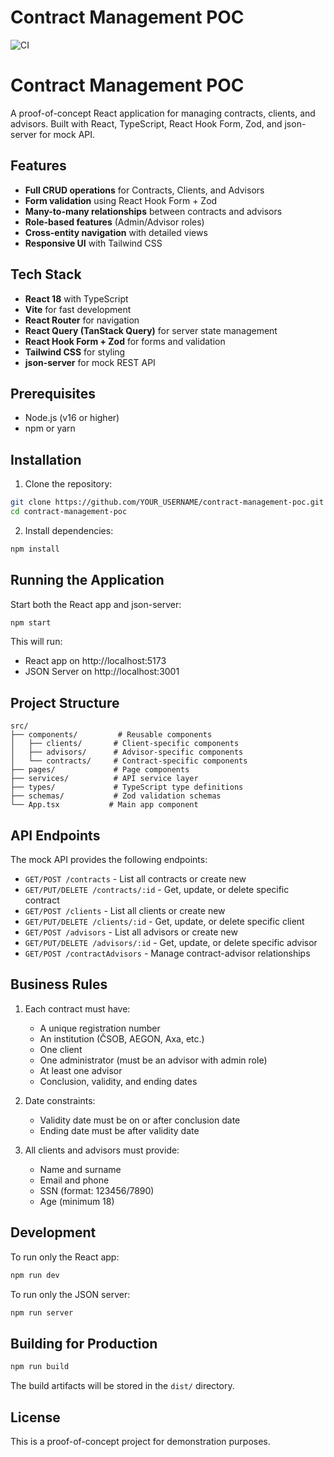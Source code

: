 # Contract Management POC

![CI](https://github.com/monoceros69/blogic-crm/workflows/CI/badge.svg)
# Contract Management POC

A proof-of-concept React application for managing contracts, clients, and advisors. Built with React, TypeScript, React Hook Form, Zod, and json-server for mock API.

## Features

- **Full CRUD operations** for Contracts, Clients, and Advisors
- **Form validation** using React Hook Form + Zod
- **Many-to-many relationships** between contracts and advisors
- **Role-based features** (Admin/Advisor roles)
- **Cross-entity navigation** with detailed views
- **Responsive UI** with Tailwind CSS

## Tech Stack

- **React 18** with TypeScript
- **Vite** for fast development
- **React Router** for navigation
- **React Query (TanStack Query)** for server state management
- **React Hook Form + Zod** for forms and validation
- **Tailwind CSS** for styling
- **json-server** for mock REST API

## Prerequisites

- Node.js (v16 or higher)
- npm or yarn

## Installation

1. Clone the repository:
```bash
git clone https://github.com/YOUR_USERNAME/contract-management-poc.git
cd contract-management-poc
```

2. Install dependencies:
```bash
npm install
```

## Running the Application

Start both the React app and json-server:

```bash
npm start
```

This will run:
- React app on http://localhost:5173
- JSON Server on http://localhost:3001

## Project Structure

```
src/
├── components/         # Reusable components
│   ├── clients/       # Client-specific components
│   ├── advisors/      # Advisor-specific components
│   └── contracts/     # Contract-specific components
├── pages/             # Page components
├── services/          # API service layer
├── types/             # TypeScript type definitions
├── schemas/           # Zod validation schemas
└── App.tsx           # Main app component
```

## API Endpoints

The mock API provides the following endpoints:

- `GET/POST /contracts` - List all contracts or create new
- `GET/PUT/DELETE /contracts/:id` - Get, update, or delete specific contract
- `GET/POST /clients` - List all clients or create new
- `GET/PUT/DELETE /clients/:id` - Get, update, or delete specific client
- `GET/POST /advisors` - List all advisors or create new
- `GET/PUT/DELETE /advisors/:id` - Get, update, or delete specific advisor
- `GET/POST /contractAdvisors` - Manage contract-advisor relationships

## Business Rules

1. Each contract must have:
   - A unique registration number
   - An institution (ČSOB, AEGON, Axa, etc.)
   - One client
   - One administrator (must be an advisor with admin role)
   - At least one advisor
   - Conclusion, validity, and ending dates

2. Date constraints:
   - Validity date must be on or after conclusion date
   - Ending date must be after validity date

3. All clients and advisors must provide:
   - Name and surname
   - Email and phone
   - SSN (format: 123456/7890)
   - Age (minimum 18)

## Development

To run only the React app:
```bash
npm run dev
```

To run only the JSON server:
```bash
npm run server
```

## Building for Production

```bash
npm run build
```

The build artifacts will be stored in the `dist/` directory.

## License

This is a proof-of-concept project for demonstration purposes.